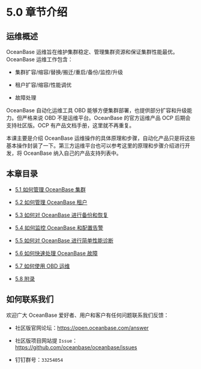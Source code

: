 # 5.0 章节介绍

## 运维概述

OceanBase 运维旨在维护集群稳定、管理集群资源和保证集群性能最优。 OceanBase 运维工作包含：

* 集群扩容/缩容/替换/搬迁/重启/备份/监控/升级

* 租户扩容/缩容/性能调优

* 故障处理

OceanBase 自动化运维工具 OBD 能够方便集群部署，也提供部分扩容和升级能力。但严格来说 OBD 不是运维平台。OceanBase 的官方运维产品 OCP 后期会支持社区版。OCP 有产品文档手册，这里就不再重复。

本课主要是介绍 OceanBase 运维操作的具体原理和步骤，自动化产品只是将这些基本操作封装了一下。第三方运维平台也可以参考这里的原理和步骤介绍进行开发，将 OceanBase 纳入自己的产品支持列表中。

## 本章目录

* [5.1 如何管理 OceanBase 集群](../5.5-0-o-m-oceanbase-database/2.5-1-how-to-manage-an-oceanbase-cluster.md)

* [5.2 如何管理 OceanBase 租户](../5.5-0-o-m-oceanbase-database/3.5-2-how-to-manage-oceanbase-tenants.md)

* [5.3 如何对 OceanBase 进行备份和恢复](../5.5-0-o-m-oceanbase-database/4.5-3-how-to-back-up-and-restore-oceanbase.md)

* [5.4 如何监控 OceanBase 和配置告警](../5.5-0-o-m-oceanbase-database/5.5-4-monitor-oceanbase-and-configure-alerts.md)

* [5.5 如何对 OceanBase 进行简单性能诊断](../5.5-0-o-m-oceanbase-database/6.5-5-how-to-perform-performance-diagnosis-for-oceanbase.md)

* [5.6 如何快速处理 OceanBase 故障](../5.5-0-o-m-oceanbase-database/7.5-6-how-to-quickly-troubleshoot-oceanbase-faults.md)

* [5.7 如何使用 OBD 运维](../5.5-0-o-m-oceanbase-database/8.5-7-how-to-use-obd-based-o-m.md)

* [5.8 附录](../5.5-0-o-m-oceanbase-database/9.5-8-appendix.md)

如何联系我们
---------------------------

欢迎广大 OceanBase 爱好者、用户和客户有任何问题联系我们反馈：

* 社区版官网论坛：<https://open.oceanbase.com/answer>

* 社区版项目网站提 `Issue`：<https://github.com/oceanbase/oceanbase/issues>

* 钉钉群号：`33254054`
